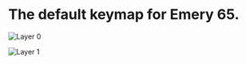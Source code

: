 # The default keymap for Emery 65.

![Layer 0](https://i.imgur.com/xiHQsWw.png)

![Layer 1](https://i.imgur.com/l9qSeTv.png)
